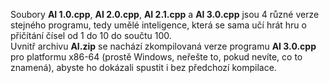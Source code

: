 Soubory **AI 1.0.cpp**, **AI 2.0.cpp**, **AI 2.1.cpp** a **AI 3.0.cpp** jsou 4 různé verze stejného programu, tedy umělé inteligence, která se sama učí hrát hru o přičítání čísel od 1 do 10 do součtu 100.<br>
Uvnitř archivu **AI.zip** se nachází zkompilovaná verze programu **AI 3.0.cpp** pro platformu x86-64 (prostě Windows, neřešte to, pokud nevíte, co to znamená), abyste ho dokázali spustit i bez předchozí kompilace.